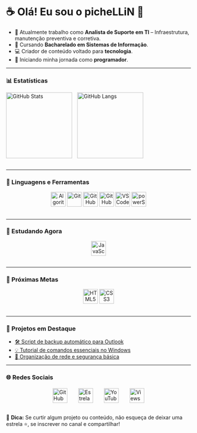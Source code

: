 # ☕ Olá! Eu sou o **picheLLiN** 👋

- 🔭 Atualmente trabalho como **Analista de Suporte em TI** – Infraestrutura, manutenção preventiva e corretiva.
- 🎒 Cursando **Bacharelado em Sistemas de Informação**.
- 💻 Criador de conteúdo voltado para **tecnologia**.
- 🌱 Iniciando minha jornada como **programador**.

---

### 📊 Estatísticas

<div>
  <img 
    align="center" 
    alt="GitHub Stats" 
    height="180em"
    style="padding-right: 10px;" 
    src="https://github-readme-stats.vercel.app/api?username=Pichellin&show_icons=true&theme=tokyonight&include_all_commits=true&locale=pt-br"
  />
  <img 
    align="center" 
    alt="GitHub Langs" 
    height="180em" 
    src="https://github-readme-stats.vercel.app/api/top-langs/?username=Pichellin&theme=tokyonight&layout=compact&custom_title=Tecnologias&langs_count=9" 
  />
</div>
<br clear="left"/>

---

### 🤖 Linguagens e Ferramentas

<div align="center">
  <img title="Algoritmo" width="40px" src="https://cdn.jsdelivr.net/gh/devicons/devicon@latest/icons/thealgorithms/thealgorithms-original.svg" />
  <img title="Git" width="40px" src="https://cdn.jsdelivr.net/gh/devicons/devicon@latest/icons/git/git-original.svg" />
  <img title="GitHub" width="40px" src="https://cdn.jsdelivr.net/gh/devicons/devicon@latest/icons/github/github-original.svg" />
  <img title="GitHub Codespaces" width="40px" src="https://cdn.jsdelivr.net/gh/devicons/devicon@latest/icons/githubcodespaces/githubcodespaces-original.svg" />
  <img title="VS Code" width="40px" src="https://cdn.jsdelivr.net/gh/devicons/devicon@latest/icons/vscode/vscode-original.svg" />
  <img title="powerShell" width="40px" src="https://cdn.jsdelivr.net/gh/devicons/devicon@latest/icons/powershell/powershell-original.svg" />
</div>
<br clear="left"/>

---

### 📘 Estudando Agora

<div align="center">
  <img title="JavaScript" width="40px" src="https://cdn.jsdelivr.net/gh/devicons/devicon@latest/icons/javascript/javascript-original.svg" />
</div>
<br clear="left"/>

---

### 🎯 Próximas Metas

<div align="center">
  <img title="HTML5" width="40px" src="https://cdn.jsdelivr.net/gh/devicons/devicon@latest/icons/html5/html5-original.svg" />
  <img title="CSS3" width="40px" src="https://cdn.jsdelivr.net/gh/devicons/devicon@latest/icons/css3/css3-original.svg" />
</div>
<br clear="left"/>

---

### 🚀 Projetos em Destaque

- [🛠️ Script de backup automático para Outlook](https://github.com/Pichellin/backup-outlook)
- [💡 Tutorial de comandos essenciais no Windows](https://github.com/Pichellin/windows-comandos)
- [📂 Organização de rede e segurança básica](https://github.com/Pichellin/rede-organizacao-seguranca)

---
### 🌐 Redes Sociais

<div style="display: flex; justify-content: center; align-items: center; gap: 30px; flex-wrap: wrap; margin-top: 20px;">
  <!-- GitHub Followers -->
  <a href="https://github.com/Pichellin?tab=followers" target="_blank" title="Me siga no GitHub">
    <img 
      src="https://cdn.jsdelivr.net/gh/devicons/devicon/icons/github/github-original.svg"
      alt="GitHub"
      width="40" height="40"
    />
  </a>

  <!-- GitHub Stars -->
  <a href="https://github.com/Pichellin?tab=repositories&sort=stargazers" target="_blank" title="Estrelas no GitHub">
    <img 
      src="https://img.icons8.com/ios-filled/50/000000/star--v1.png"
      alt="Estrelas"
      width="40" height="40"
    />
  </a>

  <!-- YouTube Subscribe -->
  <a href="https://www.youtube.com/@Pichellin?sub_confirmation=1" target="_blank" title="Inscreva-se no meu canal">
    <img 
      src="https://upload.wikimedia.org/wikipedia/commons/b/b8/YouTube_Logo_2017.svg"
      alt="YouTube"
      width="40" height="40"
    />
  </a>

  <!-- YouTube Views -->
  <a href="https://www.youtube.com/@Pichellin" target="_blank" title="Visualizações no YouTube">
    <img 
      src="https://img.icons8.com/ios-filled/50/000000/visible.png"
      alt="Views"
      width="40" height="40"
    />
  </a>
</div>
<br clear="left"/>


💬 **Dica:** Se curtir algum projeto ou conteúdo, não esqueça de deixar uma estrela ⭐, se inscrever no canal e compartilhar!


